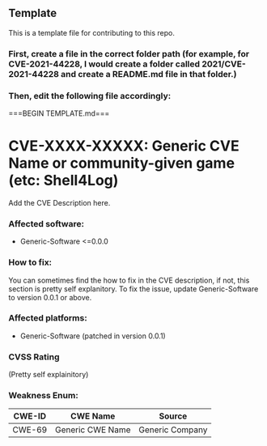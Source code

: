 ## Template
This is a template file for contributing to this repo.

### First, create a file in the correct folder path (for example, for CVE-2021-44228, I would create a folder called 2021/CVE-2021-44228 and create a README.md file in that folder.)
### Then, edit the following file accordingly:

===BEGIN TEMPLATE.md===
# CVE-XXXX-XXXXX: Generic CVE Name or community-given game (etc: Shell4Log)
Add the CVE Description here. 

### Affected software:
* Generic-Software <=0.0.0

### How to fix:
You can sometimes find the how to fix in the CVE description, if not, this section is pretty self explanitory.
To fix the issue, update Generic-Software to version 0.0.1 or above.

### Affected platforms:
* Generic-Software (patched in version 0.0.1)

### CVSS Rating
(Pretty self explainitory)

### Weakness Enum:
| CWE-ID  | CWE Name                          | Source                     |
|---------|-----------------------------------|----------------------------|
| CWE-69  | Generic CWE Name                  | Generic Company            |
